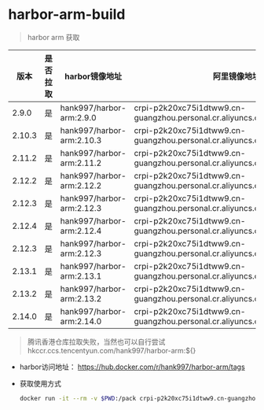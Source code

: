 # harbor-arm-build

> harbor arm 获取

|版本|是否拉取|harbor镜像地址|阿里镜像地址(广州)|
|---|---|---|---|
|2.9.0|是|hank997/harbor-arm:2.9.0|crpi-p2k20xc75i1dtww9.cn-guangzhou.personal.cr.aliyuncs.com/hank997/harbor:2.9.0|
|2.10.3|是|hank997/harbor-arm:2.10.3|crpi-p2k20xc75i1dtww9.cn-guangzhou.personal.cr.aliyuncs.com/hank997/harbor:2.10.3|
|2.11.2|是|hank997/harbor-arm:2.11.2|crpi-p2k20xc75i1dtww9.cn-guangzhou.personal.cr.aliyuncs.com/hank997/harbor:2.11.2|
|2.12.2|是|hank997/harbor-arm:2.12.2|crpi-p2k20xc75i1dtww9.cn-guangzhou.personal.cr.aliyuncs.com/hank997/harbor:2.12.2|
|2.12.3|是|hank997/harbor-arm:2.12.3|crpi-p2k20xc75i1dtww9.cn-guangzhou.personal.cr.aliyuncs.com/hank997/harbor:2.12.3|
|2.12.4|是|hank997/harbor-arm:2.12.4|crpi-p2k20xc75i1dtww9.cn-guangzhou.personal.cr.aliyuncs.com/hank997/harbor:2.12.4|
|2.12.3|是|hank997/harbor-arm:2.12.3|crpi-p2k20xc75i1dtww9.cn-guangzhou.personal.cr.aliyuncs.com/hank997/harbor:2.12.3|
|2.13.1|是|hank997/harbor-arm:2.13.1|crpi-p2k20xc75i1dtww9.cn-guangzhou.personal.cr.aliyuncs.com/hank997/harbor:2.13.1|
|2.13.2|是|hank997/harbor-arm:2.13.2|crpi-p2k20xc75i1dtww9.cn-guangzhou.personal.cr.aliyuncs.com/hank997/harbor:2.13.2|
|2.14.0|是|hank997/harbor-arm:2.14.0|crpi-p2k20xc75i1dtww9.cn-guangzhou.personal.cr.aliyuncs.com/hank997/harbor:2.14.0|

> 腾讯香港仓库拉取失败，当然也可以自行尝试 hkccr.ccs.tencentyun.com/hank997/harbor-arm:${}

- harbor访问地址： https://hub.docker.com/r/hank997/harbor-arm/tags

- 获取使用方式

    ```bash
    docker run -it --rm -v $PWD:/pack crpi-p2k20xc75i1dtww9.cn-guangzhou.personal.cr.aliyuncs.com/hank997/harbor-arm:2.11.2 mv harbor-offline-installer-2.12.2.tgz /pack
    ```
